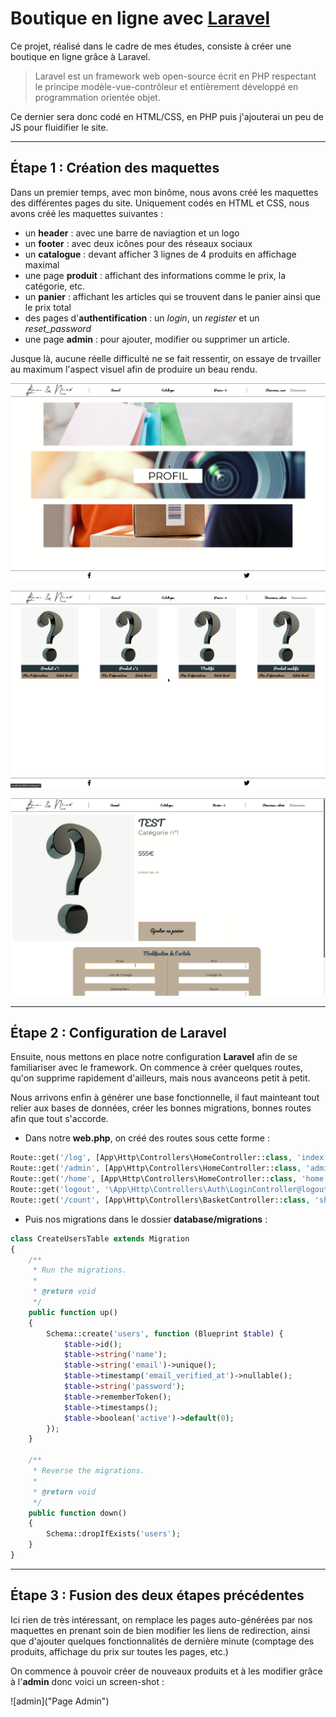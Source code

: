# Boutique en ligne avec [Laravel](https://laravel.com/)

Ce projet, réalisé dans le cadre de mes études, consiste à créer une boutique en ligne grâce à Laravel.

> Laravel est un framework web open-source écrit en PHP respectant le principe modèle-vue-contrôleur et entièrement développé en programmation orientée objet.

Ce dernier sera donc codé en HTML/CSS, en PHP puis j'ajouterai un peu de JS pour fluidifier le site.

---

## Étape 1 : Création des maquettes

Dans un premier temps, avec mon binôme, nous avons créé les maquettes des différentes pages du site. Uniquement codés en HTML et CSS, nous avons créé les maquettes suivantes :

- un **header** : avec une barre de naviagtion et un logo
- un **footer** : avec deux icônes pour des réseaux sociaux
- un **catalogue** : devant afficher 3 lignes de 4 produits en affichage maximal
- une page **produit** : affichant des informations comme le prix, la catégorie, etc.
- un **panier** : affichant les articles qui se trouvent dans le panier ainsi que le prix total
- des pages d'**authentification** : un *login*, un *register* et un *reset_password*
- une page **admin** : pour ajouter, modifier ou supprimer un article.

Jusque là, aucune réelle difficulté ne se fait ressentir, on essaye de trvailler au maximum l'aspect visuel afin de produire un beau rendu.

![screen 1](https://raw.githubusercontent.com/nicolasdecorbez/webshop_laravel/main/images/menu.png "Menu")

![screen 2](https://raw.githubusercontent.com/nicolasdecorbez/webshop_laravel/main/images/catalogue.png "Catalogue")

![screen 3](https://raw.githubusercontent.com/nicolasdecorbez/webshop_laravel/main/images/article.png "Article avec option de modification (connecté en admin)")

---

## Étape 2 : Configuration de Laravel

Ensuite, nous mettons en place notre configuration **Laravel** afin de se familiariser avec le framework. On commence à créer quelques routes, qu'on supprime rapidement d'ailleurs, mais nous avanceons petit à petit.

Nous arrivons enfin à générer une base fonctionnelle, il faut mainteant tout relier aux bases de données, créer les bonnes migrations, bonnes routes afin que tout s'accorde.

- Dans notre **web.php**, on créé des routes sous cette forme :

```php
Route::get('/log', [App\Http\Controllers\HomeController::class, 'index'])->name('log');
Route::get('/admin', [App\Http\Controllers\HomeController::class, 'admin'])->name('admin');
Route::get('/home', [App\Http\Controllers\HomeController::class, 'home'])->name('home');
Route::get('logout', '\App\Http\Controllers\Auth\LoginController@logout');
Route::get('/count', [App\Http\Controllers\BasketController::class, 'show_from_basket'])->name('show_from_basket');
```

- Puis nos migrations dans le dossier **database/migrations** :

```PHP
class CreateUsersTable extends Migration
{
    /**
     * Run the migrations.
     *
     * @return void
     */
    public function up()
    {
        Schema::create('users', function (Blueprint $table) {
            $table->id();
            $table->string('name');
            $table->string('email')->unique();
            $table->timestamp('email_verified_at')->nullable();
            $table->string('password');
            $table->rememberToken();
            $table->timestamps();
            $table->boolean('active')->default(0);
        });
    }

    /**
     * Reverse the migrations.
     *
     * @return void
     */
    public function down()
    {
        Schema::dropIfExists('users');
    }
}
```

---

## Étape 3 : Fusion des deux étapes précédentes

Ici rien de très intéressant, on remplace les pages auto-générées par nos maquettes en prenant soin de bien modifier les liens de redirection, ainsi que d'ajouter quelques fonctionnalités de dernière minute (comptage des produits, affichage du prix sur toutes les pages, etc.)

On commence à pouvoir créer de nouveaux produits et à les modifier grâce à l'**admin** donc voici un screen-shot :

![admin]("Page Admin")
